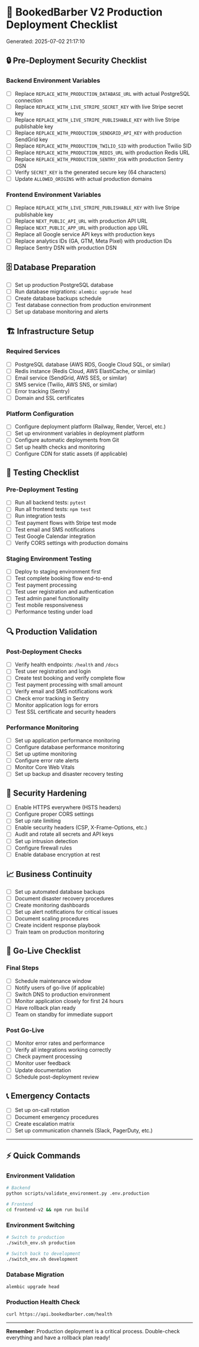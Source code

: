 # 🚀 BookedBarber V2 Production Deployment Checklist

Generated: 2025-07-02 21:17:10

## 🔒 Pre-Deployment Security Checklist

### Backend Environment Variables
- [ ] Replace `REPLACE_WITH_PRODUCTION_DATABASE_URL` with actual PostgreSQL connection
- [ ] Replace `REPLACE_WITH_LIVE_STRIPE_SECRET_KEY` with live Stripe secret key
- [ ] Replace `REPLACE_WITH_LIVE_STRIPE_PUBLISHABLE_KEY` with live Stripe publishable key
- [ ] Replace `REPLACE_WITH_PRODUCTION_SENDGRID_API_KEY` with production SendGrid key
- [ ] Replace `REPLACE_WITH_PRODUCTION_TWILIO_SID` with production Twilio SID
- [ ] Replace `REPLACE_WITH_PRODUCTION_REDIS_URL` with production Redis URL
- [ ] Replace `REPLACE_WITH_PRODUCTION_SENTRY_DSN` with production Sentry DSN
- [ ] Verify `SECRET_KEY` is the generated secure key (64 characters)
- [ ] Update `ALLOWED_ORIGINS` with actual production domains

### Frontend Environment Variables
- [ ] Replace `REPLACE_WITH_LIVE_STRIPE_PUBLISHABLE_KEY` with live Stripe publishable key
- [ ] Replace `NEXT_PUBLIC_API_URL` with production API URL
- [ ] Replace `NEXT_PUBLIC_APP_URL` with production app URL
- [ ] Replace all Google service API keys with production keys
- [ ] Replace analytics IDs (GA, GTM, Meta Pixel) with production IDs
- [ ] Replace Sentry DSN with production DSN

## 🗄️ Database Preparation

- [ ] Set up production PostgreSQL database
- [ ] Run database migrations: `alembic upgrade head`
- [ ] Create database backups schedule
- [ ] Test database connection from production environment
- [ ] Set up database monitoring and alerts

## 🏗️ Infrastructure Setup

### Required Services
- [ ] PostgreSQL database (AWS RDS, Google Cloud SQL, or similar)
- [ ] Redis instance (Redis Cloud, AWS ElastiCache, or similar)
- [ ] Email service (SendGrid, AWS SES, or similar)
- [ ] SMS service (Twilio, AWS SNS, or similar)
- [ ] Error tracking (Sentry)
- [ ] Domain and SSL certificates

### Platform Configuration
- [ ] Configure deployment platform (Railway, Render, Vercel, etc.)
- [ ] Set up environment variables in deployment platform
- [ ] Configure automatic deployments from Git
- [ ] Set up health checks and monitoring
- [ ] Configure CDN for static assets (if applicable)

## 🧪 Testing Checklist

### Pre-Deployment Testing
- [ ] Run all backend tests: `pytest`
- [ ] Run all frontend tests: `npm test`
- [ ] Run integration tests
- [ ] Test payment flows with Stripe test mode
- [ ] Test email and SMS notifications
- [ ] Test Google Calendar integration
- [ ] Verify CORS settings with production domains

### Staging Environment Testing
- [ ] Deploy to staging environment first
- [ ] Test complete booking flow end-to-end
- [ ] Test payment processing
- [ ] Test user registration and authentication
- [ ] Test admin panel functionality
- [ ] Test mobile responsiveness
- [ ] Performance testing under load

## 🔍 Production Validation

### Post-Deployment Checks
- [ ] Verify health endpoints: `/health` and `/docs`
- [ ] Test user registration and login
- [ ] Create test booking and verify complete flow
- [ ] Test payment processing with small amount
- [ ] Verify email and SMS notifications work
- [ ] Check error tracking in Sentry
- [ ] Monitor application logs for errors
- [ ] Test SSL certificate and security headers

### Performance Monitoring
- [ ] Set up application performance monitoring
- [ ] Configure database performance monitoring
- [ ] Set up uptime monitoring
- [ ] Configure error rate alerts
- [ ] Monitor Core Web Vitals
- [ ] Set up backup and disaster recovery testing

## 🚨 Security Hardening

- [ ] Enable HTTPS everywhere (HSTS headers)
- [ ] Configure proper CORS settings
- [ ] Set up rate limiting
- [ ] Enable security headers (CSP, X-Frame-Options, etc.)
- [ ] Audit and rotate all secrets and API keys
- [ ] Set up intrusion detection
- [ ] Configure firewall rules
- [ ] Enable database encryption at rest

## 📈 Business Continuity

- [ ] Set up automated database backups
- [ ] Document disaster recovery procedures
- [ ] Create monitoring dashboards
- [ ] Set up alert notifications for critical issues
- [ ] Document scaling procedures
- [ ] Create incident response playbook
- [ ] Train team on production monitoring

## 🎯 Go-Live Checklist

### Final Steps
- [ ] Schedule maintenance window
- [ ] Notify users of go-live (if applicable)
- [ ] Switch DNS to production environment
- [ ] Monitor application closely for first 24 hours
- [ ] Have rollback plan ready
- [ ] Team on standby for immediate support

### Post Go-Live
- [ ] Monitor error rates and performance
- [ ] Verify all integrations working correctly
- [ ] Check payment processing
- [ ] Monitor user feedback
- [ ] Update documentation
- [ ] Schedule post-deployment review

## 📞 Emergency Contacts

- [ ] Set up on-call rotation
- [ ] Document emergency procedures
- [ ] Create escalation matrix
- [ ] Set up communication channels (Slack, PagerDuty, etc.)

---

## ⚡ Quick Commands

### Environment Validation
```bash
# Backend
python scripts/validate_environment.py .env.production

# Frontend
cd frontend-v2 && npm run build
```

### Environment Switching
```bash
# Switch to production
./switch_env.sh production

# Switch back to development
./switch_env.sh development
```

### Database Migration
```bash
alembic upgrade head
```

### Production Health Check
```bash
curl https://api.bookedbarber.com/health
```

---
**Remember**: Production deployment is a critical process. Double-check everything and have a rollback plan ready!
